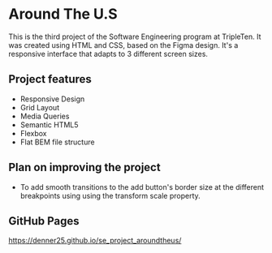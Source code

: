 # Around The U.S

This is the third project of the Software Engineering program at TripleTen. It was created using HTML and CSS, based on the Figma design. It's a responsive interface that adapts to 3 different screen sizes.

## Project features

- Responsive Design
- Grid Layout
- Media Queries
- Semantic HTML5
- Flexbox
- Flat BEM file structure

## Plan on improving the project

- To add smooth transitions to the add button's border size at the different breakpoints using using the transform scale property.

## GitHub Pages

https://denner25.github.io/se_project_aroundtheus/
